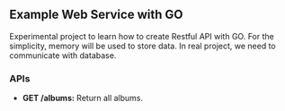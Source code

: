 ## Example Web Service with GO

Experimental project to learn how to create Restful API with GO. For the simplicity, memory will be used to store data. In real project, we need to communicate with database.

### APIs

- **GET /albums:** Return all albums.
